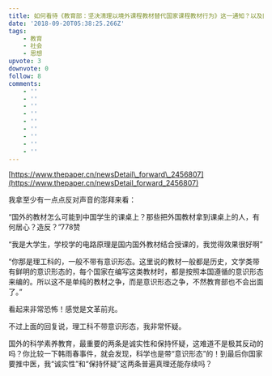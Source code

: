 ```yaml
---
title: 如何看待《教育部：坚决清理以境外课程教材替代国家课程教材行为》这一通知？以及网友反应。
date: '2018-09-20T05:38:25.266Z'
tags:
    - 教育
    - 社会
    - 思想
upvote: 3
downvote: 0
follow: 8
comments:
    - ''
    - ''
    - ''
    - ''
    - ''
    - ''
    - ''
    - ''
    - ''
---
```


[https://www.thepaper.cn/newsDetail\_forward\_2456807](https://www.thepaper.cn/newsDetail_forward_2456807)

我拿至少有一点点反对声音的澎拜来看：

“国外的教材怎么可能到中国学生的课桌上？那些把外国教材拿到课桌上的人，有何居心？造反？”778赞

“我是大学生，学校学的电路原理是国内国外教材结合授课的，我觉得效果很好啊”

“你那是理工科的，一般不带有意识形态。这里说的教材一般都是历史，文学类带有鲜明的意识形态的，每个国家在编写这类教材时，都是按照本国遵循的意识形态来编的。所以这不是单纯的教材之争，而是意识形态之争，不然教育部也不会出面了。”

  

看起来非常恐怖！感觉是文革前兆。

不过上面的回复说，理工科不带意识形态，我非常怀疑。

国外的科学素养教育，最重要的两条是诚实性和保持怀疑，这难道不是极其反动的吗？你比较一下韩雨春事件，就会发现，科学也是带“意识形态”的！到最后你国家要推中医，我“诚实性”和“保持怀疑”这两条普遍真理还能存续吗？
